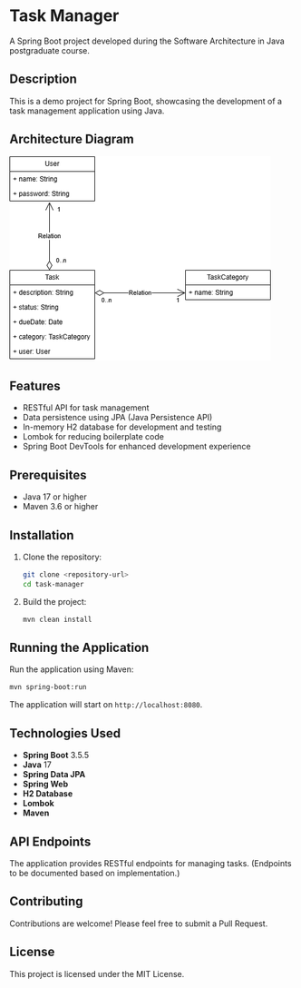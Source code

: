 # Task Manager

A Spring Boot project developed during the Software Architecture in Java postgraduate course.

## Description

This is a demo project for Spring Boot, showcasing the development of a task management application using Java.

## Architecture Diagram

![Project Diagram](docs/diagram.drawio.png)

## Features

- RESTful API for task management
- Data persistence using JPA (Java Persistence API)
- In-memory H2 database for development and testing
- Lombok for reducing boilerplate code
- Spring Boot DevTools for enhanced development experience

## Prerequisites

- Java 17 or higher
- Maven 3.6 or higher

## Installation

1. Clone the repository:
   ```bash
   git clone <repository-url>
   cd task-manager
   ```

2. Build the project:
   ```bash
   mvn clean install
   ```

## Running the Application

Run the application using Maven:
```bash
mvn spring-boot:run
```

The application will start on `http://localhost:8080`.

## Technologies Used

- **Spring Boot** 3.5.5
- **Java** 17
- **Spring Data JPA**
- **Spring Web**
- **H2 Database**
- **Lombok**
- **Maven**

## API Endpoints

The application provides RESTful endpoints for managing tasks. (Endpoints to be documented based on implementation.)

## Contributing

Contributions are welcome! Please feel free to submit a Pull Request.

## License

This project is licensed under the MIT License.
